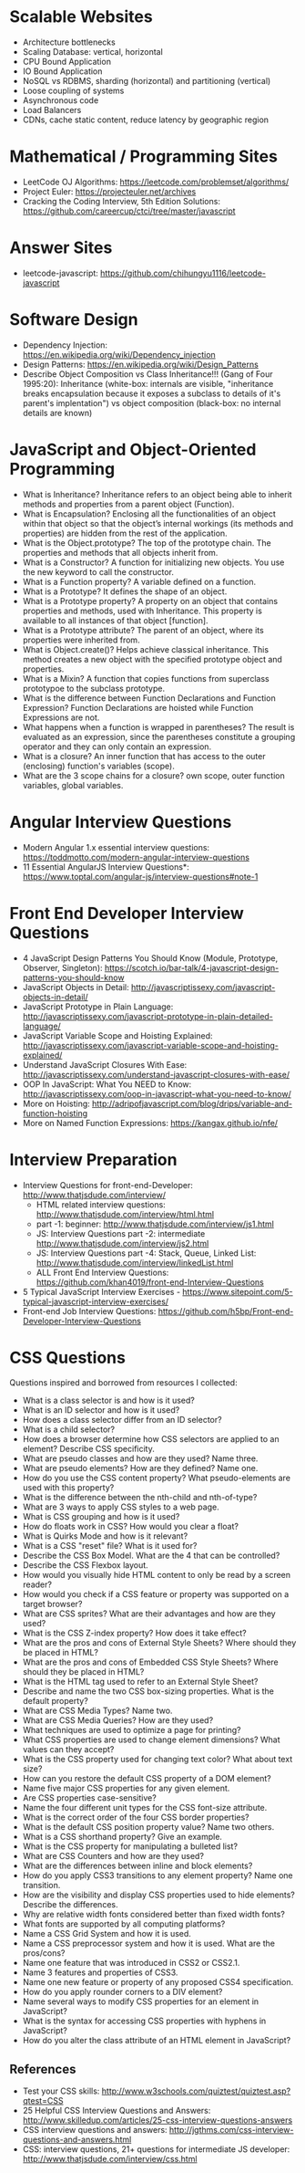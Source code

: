 

# Scalable Websites

- Architecture bottlenecks
- Scaling Database: vertical, horizontal
- CPU Bound Application
- IO Bound Application
- NoSQL vs RDBMS, sharding (horizontal) and partitioning (vertical) 
- Loose coupling of systems
- Asynchronous code
- Load Balancers
- CDNs, cache static content, reduce latency by geographic region

# Mathematical / Programming Sites

- LeetCode OJ Algorithms: https://leetcode.com/problemset/algorithms/
- Project Euler: https://projecteuler.net/archives
- Cracking the Coding Interview, 5th Edition Solutions: https://github.com/careercup/ctci/tree/master/javascript

# Answer Sites

- leetcode-javascript: https://github.com/chihungyu1116/leetcode-javascript

# Software Design

- Dependency Injection: https://en.wikipedia.org/wiki/Dependency_injection
- Design Patterns: https://en.wikipedia.org/wiki/Design_Patterns
- Describe Object Composition vs Class Inheritance!!! (Gang of Four 1995:20): Inheritance (white-box: internals are visible, "inheritance breaks encapsulation because it exposes a subclass to details of it's parent's implentation") vs object composition (black-box: no internal details are known)

# JavaScript and Object-Oriented Programming

- What is Inheritance? Inheritance refers to an object being able to inherit methods and properties from a parent object (Function).
- What is Encapsulation? Enclosing all the functionalities of an object within that object so that the object’s internal workings (its methods and properties) are hidden from the rest of the application. 
- What is the Object.prototype? The top of the prototype chain. The properties and methods that all objects inherit from. 
- What is a Constructor? A function for initializing new objects. You use the new keyword to call the constructor. 
- What is a Function property? A variable defined on a function.
- What is a Prototype? It defines the shape of an object. 
- What is a Prototype property? A property on an object that contains properties and methods, used with Inheritance. This property is available to all instances of that object [function].
- What is a Prototype attribute? The parent of an object, where its properties were inherited from.
- What is Object.create()? Helps achieve classical inheritance. This method creates a new object with the specified prototype object and properties.
- What is a Mixin? A function that copies functions from superclass prototypoe to the subclass prototype.
- What is the difference between Function Declarations and Function Expression? Function Declarations are hoisted while Function Expressions are not.
- What happens when a function is wrapped in parentheses? The result is evaluated as an expression, since the parentheses constitute a grouping operator and they can only contain an expression.
- What is a closure? An inner function that has access to the outer (enclosing) function's variables (scope). 
- What are the 3 scope chains for a closure? own scope, outer function variables, global variables.

# Angular Interview Questions

- Modern Angular 1.x essential interview questions: https://toddmotto.com/modern-angular-interview-questions
- 11 Essential AngularJS Interview Questions*: https://www.toptal.com/angular-js/interview-questions#note-1

# Front End Developer Interview Questions

- 4 JavaScript Design Patterns You Should Know (Module, Prototype, Observer, Singleton): https://scotch.io/bar-talk/4-javascript-design-patterns-you-should-know
- JavaScript Objects in Detail: http://javascriptissexy.com/javascript-objects-in-detail/
- JavaScript Prototype in Plain Language: http://javascriptissexy.com/javascript-prototype-in-plain-detailed-language/
- JavaScript Variable Scope and Hoisting Explained: http://javascriptissexy.com/javascript-variable-scope-and-hoisting-explained/
- Understand JavaScript Closures With Ease: http://javascriptissexy.com/understand-javascript-closures-with-ease/
- OOP In JavaScript: What You NEED to Know: http://javascriptissexy.com/oop-in-javascript-what-you-need-to-know/
- More on Hoisting: http://adripofjavascript.com/blog/drips/variable-and-function-hoisting
- More on Named Function Expressions: https://kangax.github.io/nfe/

# Interview Preparation

- Interview Questions for front-end-Developer: http://www.thatjsdude.com/interview/
  - HTML related interview questions: http://www.thatjsdude.com/interview/html.html 
  - part -1: beginner: http://www.thatjsdude.com/interview/js1.html
  - JS: Interview Questions part -2: intermediate http://www.thatjsdude.com/interview/js2.html
  - JS: Interview Questions part -4: Stack, Queue, Linked List: http://www.thatjsdude.com/interview/linkedList.html
  - ALL Front End Interview Questions: https://github.com/khan4019/front-end-Interview-Questions
- 5 Typical JavaScript Interview Exercises - https://www.sitepoint.com/5-typical-javascript-interview-exercises/
- Front-end Job Interview Questions: https://github.com/h5bp/Front-end-Developer-Interview-Questions

# CSS Questions

Questions inspired and borrowed from resources I collected:

- What is a class selector is and how is it used?
- What is an ID selector and how is it used?
- How does a class selector differ from an ID selector?
- What is a child selector?
- How does a browser determine how CSS selectors are applied to an element? Describe CSS specificity.
- What are pseudo classes and how are they used? Name three.
- What are pseudo elements? How are they defined? Name one.
- How do you use the CSS content property? What pseudo-elements are used with this property?
- What is the difference between the nth-child and nth-of-type?
- What are 3 ways to apply CSS styles to a web page.
- What is CSS grouping and how is it used?
- How do floats work in CSS? How would you clear a float?
- What is Quirks Mode and how is it relevant?
- What is a CSS "reset" file? What is it used for?
- Describe the CSS Box Model. What are the 4 that can be controlled?
- Describe the CSS Flexbox layout.
- How would you visually hide HTML content to only be read by a screen reader?
- How would you check if a CSS feature or property was supported on a target browser?
- What are CSS sprites? What are their advantages and how are they used?
- What is the CSS Z-index property? How does it take effect?
- What are the pros and cons of External Style Sheets? Where should they be placed in HTML?
- What are the pros and cons of Embedded CSS Style Sheets? Where should they be placed in HTML?
- What is the HTML tag used to refer to an External Style Sheet?
- Describe and name the two CSS box-sizing properties. What is the default property?
- What are CSS Media Types? Name two.
- What are CSS Media Queries? How are they used?
- What techniques are used to optimize a page for printing?
- What CSS properties are used to change element dimensions? What values can they accept?
- What is the CSS property used for changing text color? What about text size?
- How can you restore the default CSS property of a DOM element?
- Name five major CSS properties for any given element.
- Are CSS properties case-sensitive?
- Name the four different unit types for the CSS font-size attribute.
- What is the correct order of the four CSS border properties?
- What is the default CSS position property value? Name two others.
- What is a CSS shorthand property? Give an example.
- What is the CSS property for manipulating a bulleted list?
- What are CSS Counters and how are they used?
- What are the differences between inline and block elements?
- How do you apply CSS3 transitions to any element property? Name one transition.
- How are the visibility and display CSS properties used to hide elements? Describe the differences. 
- Why are relative width fonts considered better than fixed width fonts?
- What fonts are supported by all computing platforms?
- Name a CSS Grid System and how it is used.
- Name a CSS preprocessor system and how it is used. What are the pros/cons?
- Name one feature that was introduced in CSS2 or CSS2.1.
- Name 3 features and properties of CSS3.
- Name one new feature or property of any proposed CSS4 specification.
- How do you apply rounder corners to a DIV element?
- Name several ways to modify CSS properties for an element in JavaScript?
- What is the syntax for accessing CSS properties with hyphens in JavaScript?
- How do you alter the class attribute of an HTML element in JavaScript?

## References
- Test your CSS skills: http://www.w3schools.com/quiztest/quiztest.asp?qtest=CSS
- 25 Helpful CSS Interview Questions and Answers: http://www.skilledup.com/articles/25-css-interview-questions-answers
- CSS interview questions and answers: http://jgthms.com/css-interview-questions-and-answers.html
- CSS: interview questions, 21+ questions for intermediate JS developer: http://www.thatjsdude.com/interview/css.html
